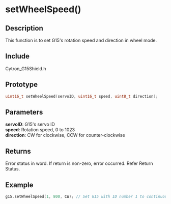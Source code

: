 # setWheelSpeed() #

## Description ##
This function is to set G15's rotation speed and direction in wheel mode.

## Include ##
Cytron_G15Shield.h

## Prototype ##
```c
uint16_t setWheelSpeed(servoID, uint16_t speed, uint8_t direction);
```

## Parameters ##
**servoID**: G15's servo ID<br/>
**speed**: Rotation speed, 0 to 1023<br/>
**direction**: CW for clockwise, CCW for counter-clockwise

## Returns ##
Error status in word. If return is non-zero, error occurred. Refer Return Status.

## Example ##
```c
g15.setWheelSpeed(1, 800, CW); // Set G15 with ID number 1 to continuous rotate with speed 800 in clockwise direction
```
